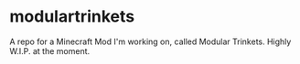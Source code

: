 # modulartrinkets
 A repo for a Minecraft Mod I'm working on, called Modular Trinkets. Highly W.I.P. at the moment.

